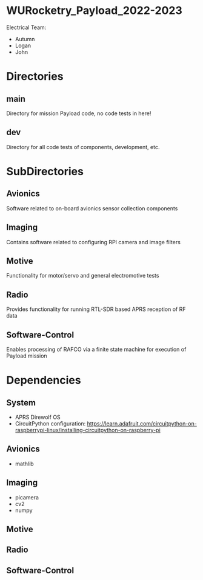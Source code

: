 # WURocketry_Payload_2022-2023
Electrical Team:
* Autumn
* Logan
* John

# Directories
## main
Directory for mission Payload code, no code tests in here!

## dev
Directory for all code tests of components, development, etc.

# SubDirectories
## Avionics
Software related to on-board avionics sensor collection components

## Imaging
Contains software related to configuring RPI camera and image filters

## Motive
Functionality for motor/servo and general electromotive tests

## Radio
Provides functionality for running RTL-SDR based APRS reception of RF data

## Software-Control
Enables processing of RAFCO via a finite state machine for execution of Payload mission

# Dependencies
## System
- APRS Direwolf OS
- CircuitPython configuration: https://learn.adafruit.com/circuitpython-on-raspberrypi-linux/installing-circuitpython-on-raspberry-pi

## Avionics
- mathlib

## Imaging
- picamera
- cv2
- numpy

## Motive

## Radio

## Software-Control
